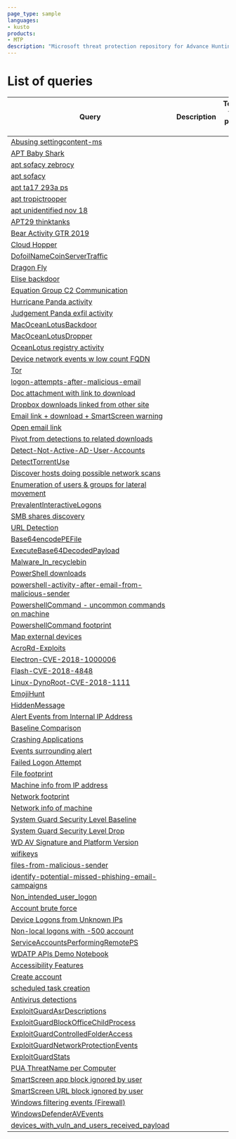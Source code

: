 ```yaml
---
page_type: sample
languages: 
- kusto
products: 
- MTP
description: "Microsoft threat protection repository for Advance Hunting"
---
```

# List of queries

| Query | Description | Techniques, tactics, & procedures (TTPs) |
|--|--|--|
| [Abusing settingcontent-ms](campaigns/Abusing%20settingcontent-ms.txt) | <tbd> | <tbd> |
| [APT Baby Shark](campaigns/APT%20Baby%20Shark.txt) | <tbd> | <tbd> |
| [apt sofacy zebrocy](campaigns/apt%20sofacy%20zebrocy.txt) | <tbd> | <tbd> |
| [apt sofacy](campaigns/apt%20sofacy.txt) | <tbd> | <tbd> |
| [apt ta17 293a ps](campaigns/apt%20ta17%20293a%20ps.txt) | <tbd> | <tbd> |
| [apt tropictrooper](campaigns/apt%20tropictrooper.txt) | <tbd> | <tbd> |
| [apt unidentified nov 18](campaigns/apt%20unidentified%20nov%2018.txt) | <tbd> | <tbd> |
| [APT29 thinktanks](campaigns/APT29%20thinktanks.txt) | <tbd> | <tbd> |
| [Bear Activity GTR 2019](campaigns/Bear%20Activity%20GTR%202019.txt) | <tbd> | <tbd> |
| [Cloud Hopper](campaigns/Cloud%20Hopper.txt) | <tbd> | <tbd> |
| [DofoilNameCoinServerTraffic](campaigns/DofoilNameCoinServerTraffic.txt) | <tbd> | <tbd> |
| [Dragon Fly](campaigns/Dragon%20Fly.txt) | <tbd> | <tbd> |
| [Elise backdoor](campaigns/Elise%20backdoor.txt) | <tbd> | <tbd> |
| [Equation Group C2 Communication](campaigns/Equation%20Group%20C2%20Communication.txt) | <tbd> | <tbd> |
| [Hurricane Panda activity](campaigns/Hurricane%20Panda%20activity.txt) | <tbd> | <tbd> |
| [Judgement Panda exfil activity](campaigns/Judgement%20Panda%20exfil%20activity.txt) | <tbd> | <tbd> |
| [MacOceanLotusBackdoor](campaigns/MacOceanLotusBackdoor.txt) | <tbd> | <tbd> |
| [MacOceanLotusDropper](campaigns/MacOceanLotusDropper.txt) | <tbd> | <tbd> |
| [OceanLotus registry activity](campaigns/OceanLotus%20registry%20activity.txt) | <tbd> | <tbd> |
| [Device network events w low count FQDN](Command%20and%20Control/Device%20network%20events%20w%20low%20count%20FQDN.csl) | <tbd> | <tbd> |
| [Tor](Command%20and%20Control/Tor.txt) | <tbd> | <tbd> |
| [logon-attempts-after-malicious-email](Credential%20Access/logon-attempts-after-malicious-email.md) | <tbd> | <tbd> |
| [Doc attachment with link to download](Delivery/Doc%20attachment%20with%20link%20to%20download.txt) | <tbd> | <tbd> |
| [Dropbox downloads linked from other site](Delivery/Dropbox%20downloads%20linked%20from%20other%20site.txt) | <tbd> | <tbd> |
| [Email link + download + SmartScreen warning](Delivery/Email%20link%20+%20download%20+%20SmartScreen%20warning.txt) | <tbd> | <tbd> |
| [Open email link](Delivery/Open%20email%20link.txt) | <tbd> | <tbd> |
| [Pivot from detections to related downloads](Delivery/Pivot%20from%20detections%20to%20related%20downloads.txt) | <tbd> | <tbd> |
| [Detect-Not-Active-AD-User-Accounts](Discovery/Detect-Not-Active-AD-User-Accounts.md) | <tbd> | <tbd> |
| [DetectTorrentUse](Discovery/DetectTorrentUse.txt) | <tbd> | <tbd> |
| [Discover hosts doing possible network scans](Discovery/Discover%20hosts%20doing%20possible%20network%20scans.txt) | <tbd> | <tbd> |
| [Enumeration of users & groups for lateral movement](Discovery/Enumeration%20of%20users%20&%20groups%20for%20lateral%20movement.txt) | <tbd> | <tbd> |
| [PrevalentInteractiveLogons](Discovery/PrevalentInteractiveLogons.txt) | <tbd> | <tbd> |
| [SMB shares discovery](Discovery/SMB%20shares%20discovery.txt) | <tbd> | <tbd> |
| [URL Detection](Discovery/URL%20Detection.txt) | <tbd> | <tbd> |
| [Base64encodePEFile](Execution/Base64encodePEFile.txt) | <tbd> | <tbd> |
| [ExecuteBase64DecodedPayload](Execution/ExecuteBase64DecodedPayload.txt) | <tbd> | <tbd> |
| [Malware_In_recyclebin](Execution/Malware_In_recyclebin.txt) | <tbd> | <tbd> |
| [PowerShell downloads](Execution/PowerShell%20downloads.txt) | <tbd> | <tbd> |
| [powershell-activity-after-email-from-malicious-sender](Execution/powershell-activity-after-email-from-malicious-sender.md) | <tbd> | <tbd> |
| [PowershellCommand - uncommon commands on machine](Execution/PowershellCommand%20-%20uncommon%20commands%20on%20machine.txt) | <tbd> | <tbd> |
| [PowershellCommand footprint](Execution/PowershellCommand%20footprint.txt) | <tbd> | <tbd> |
| [Map external devices](Exfiltration/Map%20external%20devices.txt) | <tbd> | <tbd> |
| [AcroRd-Exploits](Exploits/AcroRd-Exploits.txt) | <tbd> | <tbd> |
| [Electron-CVE-2018-1000006](Exploits/Electron-CVE-2018-1000006.txt) | <tbd> | <tbd> |
| [Flash-CVE-2018-4848](Exploits/Flash-CVE-2018-4848.txt) | <tbd> | <tbd> |
| [Linux-DynoRoot-CVE-2018-1111](Exploits/Linux-DynoRoot-CVE-2018-1111.txt) | <tbd> | <tbd> |
| [EmojiHunt](Fun/EmojiHunt.txt) | <tbd> | <tbd> |
| [HiddenMessage](Fun/HiddenMessage.txt) | <tbd> | <tbd> |
| [Alert Events from Internal IP Address](General%20queries/Alert%20Events%20from%20Internal%20IP%20Address.txt) | <tbd> | <tbd> |
| [Baseline Comparison](General%20queries/Baseline%20Comparison.txt) | <tbd> | <tbd> |
| [Crashing Applications](General%20queries/Crashing%20Applications.csl) | <tbd> | <tbd> |
| [Events surrounding alert](General%20queries/Events%20surrounding%20alert.txt) | <tbd> | <tbd> |
| [Failed Logon Attempt](General%20queries/Failed%20Logon%20Attempt.txt) | <tbd> | <tbd> |
| [File footprint](General%20queries/File%20footprint.txt) | <tbd> | <tbd> |
| [Machine info from IP address](General%20queries/Machine%20info%20from%20IP%20address.txt) | <tbd> | <tbd> |
| [Network footprint](General%20queries/Network%20footprint.txt) | <tbd> | <tbd> |
| [Network info of machine](General%20queries/Network%20info%20of%20machine.txt) | <tbd> | <tbd> |
| [System Guard Security Level Baseline](General%20queries/System%20Guard%20Security%20Level%20Baseline.txt) | <tbd> | <tbd> |
| [System Guard Security Level Drop](General%20queries/System%20Guard%20Security%20Level%20Drop.txt) | <tbd> | <tbd> |
| [WD AV Signature and Platform Version](General%20queries/WD%20AV%20Signature%20and%20Platform%20Version.txt) | <tbd> | <tbd> |
| [wifikeys](General%20queries/wifikeys.txt) | <tbd> | <tbd> |
| [files-from-malicious-sender](Initial%20access/files-from-malicious-sender.md) | <tbd> | <tbd> |
| [identify-potential-missed-phishing-email-campaigns](Initial%20access/identify-potential-missed-phishing-email-campaigns.md) | <tbd> | <tbd> |
| [Non_intended_user_logon](Initial%20access/Non_intended_user_logon.md) | <tbd> | <tbd> |
| [Account brute force](Lateral%20Movement/Account%20brute%20force.txt) | <tbd> | <tbd> |
| [Device Logons from Unknown IPs](Lateral%20Movement/Device%20Logons%20from%20Unknown%20IPs.csl) | <tbd> | <tbd> |
| [Non-local logons with -500 account](Lateral%20Movement/Non-local%20logons%20with%20-500%20account.csl) | <tbd> | <tbd> |
| [ServiceAccountsPerformingRemotePS](Lateral%20Movement/ServiceAccountsPerformingRemotePS.txt) | <tbd> | <tbd> |
| [WDATP APIs Demo Notebook](Notebooks/WDATP%20APIs%20Demo%20Notebook.ipynb) | <tbd> | <tbd> |
| [Accessibility Features](Persistence/Accessibility%20Features.txt) | <tbd> | <tbd> |
| [Create account](Persistence/Create%20account.txt) | <tbd> | <tbd> |
| [scheduled task creation](Persistence/scheduled%20task%20creation.txt) | <tbd> | <tbd> |
| [Antivirus detections](Protection%20events/Antivirus%20detections.txt) | <tbd> | <tbd> |
| [ExploitGuardAsrDescriptions](Protection%20events/ExploitGuardAsrDescriptions.txt) | <tbd> | <tbd> |
| [ExploitGuardBlockOfficeChildProcess](Protection%20events/ExploitGuardBlockOfficeChildProcess.txt) | <tbd> | <tbd> |
| [ExploitGuardControlledFolderAccess](Protection%20events/ExploitGuardControlledFolderAccess.txt) | <tbd> | <tbd> |
| [ExploitGuardNetworkProtectionEvents](Protection%20events/ExploitGuardNetworkProtectionEvents.txt) | <tbd> | <tbd> |
| [ExploitGuardStats](Protection%20events/ExploitGuardStats.txt) | <tbd> | <tbd> |
| [PUA ThreatName per Computer](Protection%20events/PUA%20ThreatName%20per%20Computer.txt) | <tbd> | <tbd> |
| [SmartScreen app block ignored by user](Protection%20events/SmartScreen%20app%20block%20ignored%20by%20user.txt) | <tbd> | <tbd> |
| [SmartScreen URL block ignored by user](Protection%20events/SmartScreen%20URL%20block%20ignored%20by%20user.txt) | <tbd> | <tbd> |
| [Windows filtering events (Firewall)](Protection%20events/Windows%20filtering%20events%20(Firewall).txt) | <tbd> | <tbd> |
| [WindowsDefenderAVEvents](Protection%20events/WindowsDefenderAVEvents.txt) | <tbd> | <tbd> |
| [devices_with_vuln_and_users_received_payload](TVM/devices_with_vuln_and_users_received_payload.md) | <tbd> | <tbd> |



